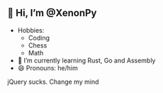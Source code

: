 ## 👋 Hi, I’m @XenonPy
- Hobbies:
  * Coding
  * Chess
  * Math
- 🌱 I’m currently learning Rust, Go and Assembly 
- 😄 Pronouns: he/him

jQuery sucks. Change my mind

<!---
XenonPy/XenonPy is a ✨ special ✨ repository because its `README.md` (this file) appears on your GitHub profile.
You can click the Preview link to take a look at your changes.
--->
